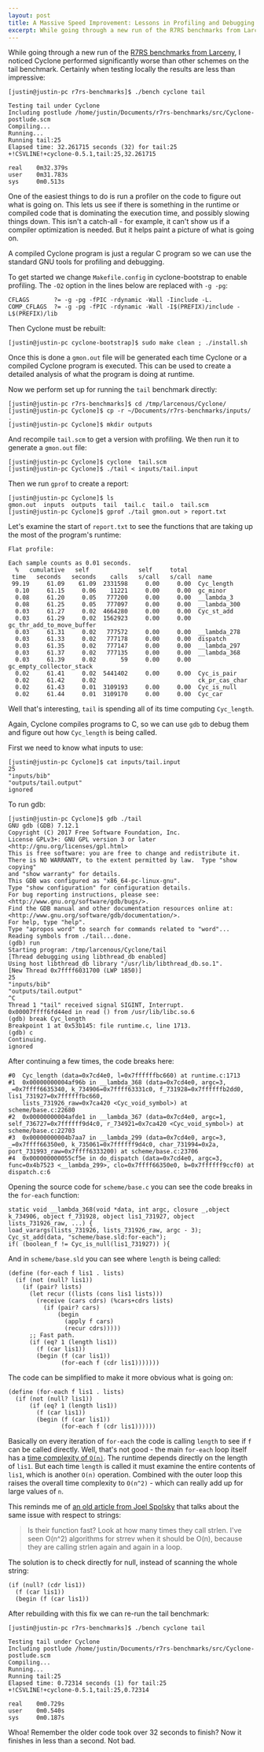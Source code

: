 ```yaml
---
layout: post
title: A Massive Speed Improvement: Lessons in Profiling and Debugging
excerpt: While going through a new run of the R7RS benchmarks from Larceny, I noticed Cyclone performed significantly worse than other schemes on the tail benchmark.
---
```


While going through a new run of the [R7RS benchmarks from Larceny](http://www.larcenists.org/benchmarksGenuineR7Linux.html), I noticed Cyclone performed significantly worse than other schemes on the tail benchmark. Certainly when testing locally the results are less than impressive:

    [justin@justin-pc r7rs-benchmarks]$ ./bench cyclone tail
    
    Testing tail under Cyclone
    Including postlude /home/justin/Documents/r7rs-benchmarks/src/Cyclone-postlude.scm
    Compiling...
    Running...
    Running tail:25
    Elapsed time: 32.261715 seconds (32) for tail:25
    +!CSVLINE!+cyclone-0.5.1,tail:25,32.261715
    
    real    0m32.379s
    user    0m31.783s
    sys     0m0.513s

One of the easiest things to do is run a profiler on the code to figure out what is going on. This lets us see if there is something in the runtime or compiled code that is dominating the execution time, and possibly slowing things down. This isn't a catch-all - for example, it can't show us if a compiler optimization is needed. But it helps paint a picture of what is going on.

A compiled Cyclone program is just a regular C program so we can use the standard GNU tools for profiling and debugging.

To get started we change `Makefile.config` in cyclone-bootstrap to enable profiling. The `-O2` option in the lines below are replaced with `-g -pg`:

    CFLAGS       ?= -g -pg -fPIC -rdynamic -Wall -Iinclude -L.
    COMP_CFLAGS  ?= -g -pg -fPIC -rdynamic -Wall -I$(PREFIX)/include -L$(PREFIX)/lib

Then Cyclone must be rebuilt:

    [justin@justin-pc cyclone-bootstrap]$ sudo make clean ; ./install.sh

Once this is done a `gmon.out` file will be generated each time Cyclone or a compiled Cyclone program is executed. This can be used to create a detailed analysis of what the program is doing at runtime.

Now we perform set up for running the `tail` benchmark directly:

    [justin@justin-pc r7rs-benchmarks]$ cd /tmp/larcenous/Cyclone/
    [justin@justin-pc Cyclone]$ cp -r ~/Documents/r7rs-benchmarks/inputs/ .
    [justin@justin-pc Cyclone]$ mkdir outputs

And recompile `tail.scm` to get a version with profiling. We then run it to generate a `gmon.out` file:

    [justin@justin-pc Cyclone]$ cyclone  tail.scm
    [justin@justin-pc Cyclone]$ ./tail < inputs/tail.input

Then we run `gprof` to create a report:

    [justin@justin-pc Cyclone]$ ls
    gmon.out  inputs  outputs  tail  tail.c  tail.o  tail.scm
    [justin@justin-pc Cyclone]$ gprof ./tail gmon.out > report.txt

Let's examine the start of `report.txt` to see the functions that are taking up the most of the program's runtime: 

    Flat profile:
    
    Each sample counts as 0.01 seconds.
      %   cumulative   self              self     total
     time   seconds   seconds    calls   s/call   s/call  name
     99.19     61.09    61.09  2331598     0.00     0.00  Cyc_length
      0.10     61.15     0.06    11221     0.00     0.00  gc_minor
      0.08     61.20     0.05   777200     0.00     0.00  __lambda_3
      0.08     61.25     0.05   777097     0.00     0.00  __lambda_300
      0.03     61.27     0.02  4664280     0.00     0.00  Cyc_st_add
      0.03     61.29     0.02  1562923     0.00     0.00  gc_thr_add_to_move_buffer
      0.03     61.31     0.02   777572     0.00     0.00  __lambda_278
      0.03     61.33     0.02   777178     0.00     0.00  dispatch
      0.03     61.35     0.02   777147     0.00     0.00  __lambda_297
      0.03     61.37     0.02   777135     0.00     0.00  __lambda_368
      0.03     61.39     0.02       59     0.00     0.00  gc_empty_collector_stack
      0.02     61.41     0.02  5441402     0.00     0.00  Cyc_is_pair
      0.02     61.42     0.02                             ck_pr_cas_char
      0.02     61.43     0.01  3109193     0.00     0.00  Cyc_is_null
      0.02     61.44     0.01  3109170     0.00     0.00  Cyc_car
    
Well that's interesting, `tail` is spending all of its time computing `Cyc_length`.

Again, Cyclone compiles programs to C, so we can use `gdb` to debug them and figure out how `Cyc_length` is being called. 

First we need to know what inputs to use:

    [justin@justin-pc Cyclone]$ cat inputs/tail.input
    25
    "inputs/bib"
    "outputs/tail.output"
    ignored

To run gdb:

    [justin@justin-pc Cyclone]$ gdb ./tail
    GNU gdb (GDB) 7.12.1
    Copyright (C) 2017 Free Software Foundation, Inc.
    License GPLv3+: GNU GPL version 3 or later <http://gnu.org/licenses/gpl.html>
    This is free software: you are free to change and redistribute it.
    There is NO WARRANTY, to the extent permitted by law.  Type "show copying"
    and "show warranty" for details.
    This GDB was configured as "x86_64-pc-linux-gnu".
    Type "show configuration" for configuration details.
    For bug reporting instructions, please see:
    <http://www.gnu.org/software/gdb/bugs/>.
    Find the GDB manual and other documentation resources online at:
    <http://www.gnu.org/software/gdb/documentation/>.
    For help, type "help".
    Type "apropos word" to search for commands related to "word"...
    Reading symbols from ./tail...done.
    (gdb) run
    Starting program: /tmp/larcenous/Cyclone/tail
    [Thread debugging using libthread_db enabled]
    Using host libthread_db library "/usr/lib/libthread_db.so.1".
    [New Thread 0x7ffff6031700 (LWP 1850)]
    25
    "inputs/bib"
    "outputs/tail.output"
    ^C
    Thread 1 "tail" received signal SIGINT, Interrupt.
    0x00007ffff6fd44ed in read () from /usr/lib/libc.so.6
    (gdb) break Cyc_length
    Breakpoint 1 at 0x53b145: file runtime.c, line 1713.
    (gdb) c
    Continuing.
    ignored

After continuing a few times, the code breaks here:

    #0  Cyc_length (data=0x7cd4e0, l=0x7ffffffbc660) at runtime.c:1713
    #1  0x00000000004af96b in __lambda_368 (data=0x7cd4e0, argc=3, _=0x7ffff6635340, k_734906=0x7ffff63331c0, f_731928=0x7ffffffb2dd0, lis1_731927=0x7ffffffbc660,
        lists_731926_raw=0x7ca420 <Cyc_void_symbol>) at scheme/base.c:22680
    #2  0x00000000004afde1 in __lambda_367 (data=0x7cd4e0, argc=1, self_736727=0x7ffffff9d4c0, r_734921=0x7ca420 <Cyc_void_symbol>) at scheme/base.c:22703
    #3  0x00000000004b7aa7 in __lambda_299 (data=0x7cd4e0, argc=3, _=0x7ffff66350e0, k_735061=0x7ffffff9d4c0, char_731994=0x2a, port_731993_raw=0x7ffff6333200) at scheme/base.c:23706
    #4  0x000000000055cf5e in do_dispatch (data=0x7cd4e0, argc=3, func=0x4b7523 <__lambda_299>, clo=0x7ffff66350e0, b=0x7ffffff9ccf0) at dispatch.c:6

Opening the source code for `scheme/base.c` you can see the code breaks in the `for-each` function:

    static void __lambda_368(void *data, int argc, closure _,object k_734906, object f_731928, object lis1_731927, object lists_731926_raw, ...) {
    load_varargs(lists_731926, lists_731926_raw, argc - 3);
    Cyc_st_add(data, "scheme/base.sld:for-each");
    if( (boolean_f != Cyc_is_null(lis1_731927)) ){

And in `scheme/base.sld` you can see where `length` is being called:

    (define (for-each f lis1 . lists)
      (if (not (null? lis1))
        (if (pair? lists)
          (let recur ((lists (cons lis1 lists)))
            (receive (cars cdrs) (%cars+cdrs lists)
              (if (pair? cars)
                  (begin
                    (apply f cars)
                    (recur cdrs)))))
          ;; Fast path.
          (if (eq? 1 (length lis1))
            (f (car lis1))
            (begin (f (car lis1))
                   (for-each f (cdr lis1)))))))

The code can be simplified to make it more obvious what is going on:

    (define (for-each f lis1 . lists)
      (if (not (null? lis1))
          (if (eq? 1 (length lis1))
            (f (car lis1))
            (begin (f (car lis1))
                   (for-each f (cdr lis1))))))

Basically on every iteration of `for-each` the code is calling `length` to see if `f` can be called directly. Well, that's not good - the main `for-each` loop itself has a [time complexity of `O(n)`](https://en.wikipedia.org/wiki/Big_O_notation). The runtime depends directly on the length of `lis1`. But each time `length` is called it must examine the entire contents of `lis1`, which is another `O(n)` operation. Combined with the outer loop this raises the overall time complexity to `O(n^2)` - which can really add up for large values of `n`.

This reminds me of [an old article from Joel Spolsky](http://global.joelonsoftware.com/English/Articles/Interviewing.html) that talks about the same issue with respect to strings:

> Is their function fast? Look at how many times they call strlen. I've seen O(n^2) algorithms for strrev when it should be O(n), because they are calling strlen again and again in a loop.

The solution is to check directly for null, instead of scanning the whole string:

    (if (null? (cdr lis1))
      (f (car lis1))
      (begin (f (car lis1))

After rebuilding with this fix we can re-run the tail benchmark:

    [justin@justin-pc r7rs-benchmarks]$ ./bench cyclone tail
    
    Testing tail under Cyclone
    Including postlude /home/justin/Documents/r7rs-benchmarks/src/Cyclone-postlude.scm
    Compiling...
    Running...
    Running tail:25
    Elapsed time: 0.72314 seconds (1) for tail:25
    +!CSVLINE!+cyclone-0.5.1,tail:25,0.72314
    
    real    0m0.729s
    user    0m0.540s
    sys     0m0.187s 

Whoa! Remember the older code took over 32 seconds to finish? Now it finishes in less than a second. Not bad.
